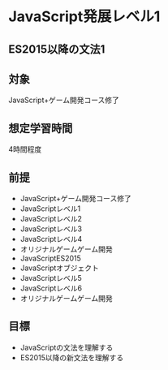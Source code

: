 # JavaScript発展レベル1
## ES2015以降の文法1

## 対象
JavaScript+ゲーム開発コース修了

## 想定学習時間
4時間程度

## 前提
* JavaScript+ゲーム開発コース修了
* JavaScriptレベル1
* JavaScriptレベル2
* JavaScriptレベル3
* JavaScriptレベル4
* オリジナルゲームゲーム開発
* JavaScriptES2015
* JavaScriptオブジェクト
* JavaScriptレベル5
* JavaScriptレベル6
* オリジナルゲームゲーム開発

## 目標
* JavaScriptの文法を理解する
* ES2015以降の新文法を理解する

